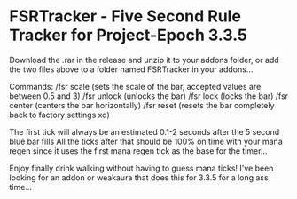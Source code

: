 # FSRTracker - Five Second Rule Tracker for Project-Epoch 3.3.5

Download the .rar in the release and unzip it to your addons folder, or add the two files above to a folder named FSRTracker in your addons...

Commands:
/fsr scale (sets the scale of the bar, accepted values are between 0.5 and 3)
/fsr unlock (unlocks the bar)
/fsr lock (locks the bar)
/fsr center (centers the bar horizontally)
/fsr reset (resets the bar completely back to factory settings xd)

The first tick will always be an estimated 0.1-2 seconds after the 5 second blue bar fills
All the ticks after that should be 100% on time with your mana regen since it uses the first mana regen tick as the base for the timer...

Enjoy finally drink walking without having to guess mana ticks! I've been looking for an addon or weakaura that does this for 3.3.5 for a long ass time...
